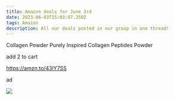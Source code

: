 ```yaml
---
title: Amazon deals for June 3rd
date: 2023-06-03T15:03:57.250Z
tags: Amazon
description: All our deals posted in our group in one thread!
---
```

Collagen Powder Purely Inspired Collagen Peptides Powder

add 2 to cart

https://amzn.to/43lY7SS

ad

<!--StartFragment-->

![](https://scontent.ffcm1-2.fna.fbcdn.net/v/t39.30808-6/351325614_173398002347859_1293319982598112168_n.jpg?_nc_cat=101&ccb=1-7&_nc_sid=5cd70e&_nc_ohc=hjxP4ycDW5cAX9QYW2w&_nc_ht=scontent.ffcm1-2.fna&oh=00_AfBj3kVHYjaHZdDMEG6yM5HAAY2T9d3vtVgcK6Q5KtnPOQ&oe=6480C281)

<!--EndFragment-->